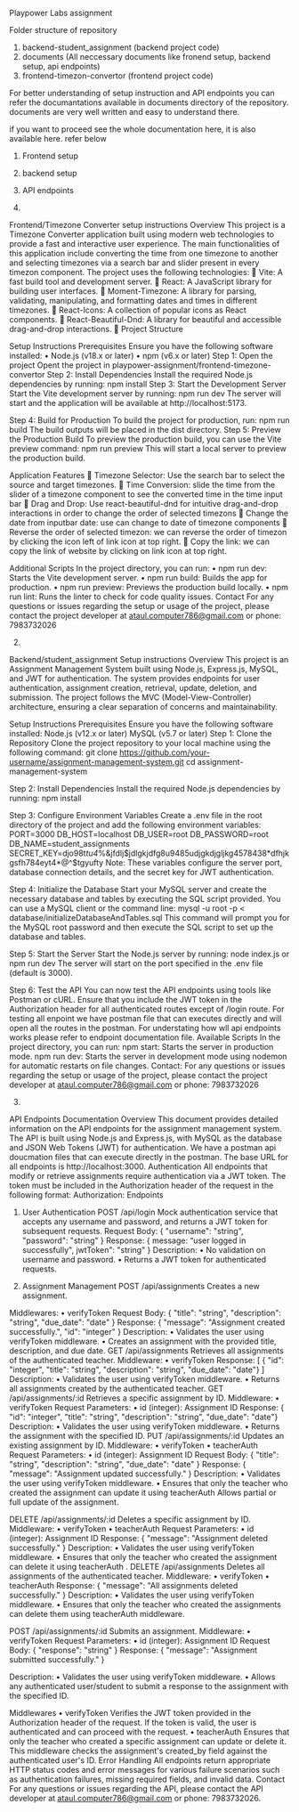 Playpower Labs assignment


Folder structure of repository

1. backend-student_assignment (backend project code)
2. documents (All neccessary documents like fronend setup, backend setup, api endpoints)
3. frontend-timezon-convertor (frontend project code)


For better understanding of setup instruction and API endpoints you can refer the documantations available in documents directory of the repository. documents are very well written and easy to understand there.

if you want to proceed see the whole documentation here, it is also available here. refer below

1. Frontend setup
2. backend setup
3. API endpoints



1.

Frontend/Timezone Converter setup instructions
Overview
This project is a Timezone Converter application built using modern web technologies to provide a fast and interactive user experience. The main functionalities of this application include converting the time from one timezone to another and selecting timezones via a search bar and slider present in every timezon component. The project uses the following technologies:
	Vite: A fast build tool and development server.
	React: A JavaScript library for building user interfaces.
	Moment-Timezone: A library for parsing, validating, manipulating, and formatting dates and times in different timezones.
	React-Icons: A collection of popular icons as React components.
	React-Beautiful-Dnd: A library for beautiful and accessible drag-and-drop interactions.
	Project Structure

Setup Instructions
Prerequisites
Ensure you have the following software installed:
•	Node.js (v18.x or later)
•	npm (v6.x or later)
Step 1: Open the project
Opent the project in playpower-assignment/frontend-timezone-convertor
Step 2: Install Dependencies
Install the required Node.js dependencies by running:
npm install 
Step 3: Start the Development Server
Start the Vite development server by running:
npm run dev 
The server will start and the application will be available at http://localhost:5173.

Step 4: Build for Production
To build the project for production, run:
npm run build 
The build outputs will be placed in the dist directory.
Step 5: Preview the Production Build
To preview the production build, you can use the Vite preview command:
npm run preview 
This will start a local server to preview the production build.

Application Features
	Timezone Selector: Use the search bar to select the source and target timezones.
	Time Conversion: slide the time from the slider of a timezone component to see the converted time in the time input bar
	Drag and Drop: Use react-beautiful-dnd for intuitive drag-and-drop interactions in order to change the order of selected timezons
	Change the date from inputbar date:  use can change to date of timezone components
	Reverse the order of selected timezon: we can reverse the order of timezon by clicking the icon left of link icon at top right.
	Copy the link: we can copy the link of website by clicking on link icon at top right.


Additional Scripts
In the project directory, you can run:
•	npm run dev: Starts the Vite development server.
•	npm run build: Builds the app for production.
•	npm run preview: Previews the production build locally.
•	npm run lint: Runs the linter to check for code quality issues.
Contact
For any questions or issues regarding the setup or usage of the project, please contact the project developer at ataul.computer786@gmail.com or phone: 7983732026



2.

Backend/student_assignment Setup instructions
Overview
This project is an Assignment Management System built using Node.js, Express.js, MySQL, and JWT for authentication. The system provides endpoints for user authentication, assignment creation, retrieval, update, deletion, and submission. The project follows the MVC (Model-View-Controller) architecture, ensuring a clear separation of concerns and maintainability.

Setup Instructions
Prerequisites
Ensure you have the following software installed:
Node.js (v12.x or later)
MySQL (v5.7 or later)
Step 1: Clone the Repository
Clone the project repository to your local machine using the following command:
git clone https://github.com/your-username/assignment-management-system.git
cd assignment-management-system

Step 2: Install Dependencies
Install the required Node.js dependencies by running:
npm install

Step 3: Configure Environment Variables
Create a .env file in the root directory of the project and add the following environment variables:
PORT=3000
DB_HOST=localhost
DB_USER=root
DB_PASSWORD=root
DB_NAME=student_assignments
SECRET_KEY=djo98t*tu4*%&jfdlj$jdlgkjdfg8u9485udjgkdjgljkg4578438*dfhjkgsfh784eyt4*@^$tgyufty
Note: These variables configure the server port, database connection details, and the secret key for JWT authentication.

Step 4: Initialize the Database
Start your MySQL server and create the necessary database and tables by executing the SQL script provided. You can use a MySQL client or the command line:
mysql -u root -p < database/initializeDatabaseAndTables.sql
This command will prompt you for the MySQL root password and then execute the SQL script to set up the database and tables.

Step 5: Start the Server
Start the Node.js server by running:
node index.js or npm run dev
The server will start on the port specified in the .env file (default is 3000).

Step 6: Test the API
You can now test the API endpoints using tools like Postman or cURL. Ensure that you include the JWT token in the Authorization header for all authenticated routes except of /login route. For testing all enpoint we have postman file that can executes directly and will open all the routes in the postman. For understating how wll api endpoints works please refer to endpoint documentation file. 
Available Scripts
In the project directory, you can run:
npm start: Starts the server in production mode.
npm run dev: Starts the server in development mode using nodemon for automatic restarts on file changes.
Contact: For any questions or issues regarding the setup or usage of the project, please contact the project developer at ataul.computer786@gmail.com or phone: 7983732026



3.

API Endpoints Documentation
Overview
This document provides detailed information on the API endpoints for the assignment management system. The API is built using Node.js and Express.js, with MySQL as the database and JSON Web Tokens (JWT) for authentication. We have a postman api doucmation files that can execute directly in the postman.
The base URL for all endpoints is http://localhost:3000.
Authentication
All endpoints that modify or retrieve assignments require authentication via a JWT token. The token must be included in the Authorization header of the request in the following format:
Authorization:  <jwtToken> 
Endpoints
1. User Authentication
POST /api/login
Mock authentication service that accepts any username and password, and returns a JWT token for subsequent requests.
Request Body:
{ "username": "string", "password": "string" } 
Response:
{ message: “user logged in successfully", jwtToken": "string" } 
Description:
•	No validation on username and password.
•	Returns a JWT token for authenticated requests.

2. Assignment Management
POST /api/assignments
Creates a new assignment.

Middlewares:
•	verifyToken
Request Body:
{ "title": "string", "description": "string", "due_date": "date" } 
Response:
{ "message": "Assignment created successfully.", "id": "integer" } 
Description:
•	Validates the user using verifyToken middleware.
•	Creates an assignment with the provided title, description, and due date.
GET /api/assignments
Retrieves all assignments of the authenticated teacher.
Middleware:
•	verifyToken
Response:
 [ { "id": "integer", "title": "string", "description": "string", "due_date": "date"} ] 
Description:
•	Validates the user using verifyToken middleware.
•	Returns all assignments created by the authenticated teacher.
GET /api/assignments/:id
Retrieves a specific assignment by ID.
Middleware:
•	verifyToken
Request Parameters:
•	id (integer): Assignment ID
Response:
{ "id": "integer", "title": "string", "description": "string", "due_date": "date"} 
Description:
•	Validates the user using verifyToken middleware.
•	Returns the assignment with the specified ID.
PUT /api/assignments/:id
Updates an existing assignment by ID.
Middleware:
•	verifyToken
•	teacherAuth
Request Parameters:
•	id (integer): Assignment ID
Request Body:
{ "title": "string", "description": "string", "due_date": "date" } 
Response:
{ "message": "Assignment updated successfully." } 
Description:
•	Validates the user using verifyToken middleware.
•	Ensures that only the teacher who created the assignment can update it using teacherAuth 
Allows partial or full update of the assignment.

DELETE /api/assignments/:id
Deletes a specific assignment by ID.
Middleware:
•	verifyToken
•	teacherAuth
Request Parameters:
•	id (integer): Assignment ID
Response:
{ "message": "Assignment deleted successfully." } 
Description:
•	Validates the user using verifyToken middleware.
•	Ensures that only the teacher who created the assignment can delete it using teacherAuth
.
DELETE /api/assignments
Deletes all assignments of the authenticated teacher.
Middleware:
•	verifyToken
•	teacherAuth
Response:
{ "message": "All assignments deleted successfully." } 
Description:
•	Validates the user using verifyToken middleware.
•	Ensures that only the teacher who created the assignments can delete them using           teacherAuth middleware.

POST /api/assignments/:id
Submits an assignment.
Middleware:
•	verifyToken
Request Parameters:
•	id (integer): Assignment ID
Request Body:
{ "response": "string" } 
Response:
{ "message": "Assignment submitted successfully." } 

Description:
•	Validates the user using verifyToken middleware.
•	Allows any authenticated user/student to submit a response to the assignment with the specified ID.

Middlewares
•	verifyToken
Verifies the JWT token provided in the Authorization header of the request. If the token is valid, the user is authenticated and can proceed with the request.
•	teacherAuth
Ensures that only the teacher who created a specific assignment can update or delete it. This middleware checks the assignment's created_by field against the authenticated user's ID.
Error Handling
All endpoints return appropriate HTTP status codes and error messages for various failure scenarios such as authentication failures, missing required fields, and invalid data.
Contact
For any questions or issues regarding the API, please contact the API developer at ataul.computer786@gmail.com or phone: 7983732026.

